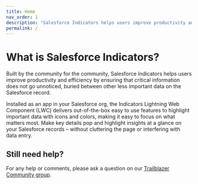 ```yaml
---
title: Home
nav_order: 1
description: "Salesforce Indicators helps users improve productivity and efficiency by providing at-a-glance visuals for Salesforce records."
permalink: /
---
```


# What is Salesforce Indicators?

Built by the community for the community, Salesforce Indicators helps users improve productivity and efficiency by ensuring that critical information does not go unnoticed, buried between other less important data on the Salesforce record.

Installed as an app in your Salesforce org, the Indicators Lightning Web Component (LWC) delivers out-of-the-box easy to use features to highlight important data with icons and colors, making it easy to focus on what matters most. Make key details pop and highlight insights at a glance on your Salesforce records – without cluttering the page or interfering with data entry.

## Still need help?

For any help or comments, please ask a question on our [Trailblazer Community group](https://trailhead.salesforce.com/trailblazer-community/groups/0F94S000000HEDASA4?tab=discussion).
